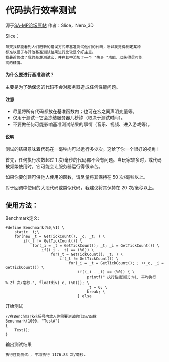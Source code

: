# 代码执行效率测试
源于[SA-MP论坛原帖](https://sampforum.blast.hk/showthread.php?tid=218491) 作者：Slice，Nero_3D

Slice：
```
每天我都能看到人们用新的错误方式来基准测试他们的代码，所以我觉得制定某种
标准以便于与其他基准测试结果进行比较是个好主意。
我最近修改了我的基准测试宏，并在其中添加了一个 "热身 "功能，以获得尽可能
高的精度。
```
#### 为什么要进行基准测试？
主要是为了确保您的代码不会对服务器造成任何性能问题。

#### 注意
 - 尽量将所有代码都放在基准函数内；也可在宏之间声明变量等。
 - 仅用于测试--它会冻结服务器几秒钟（取决于测试时间）。
 - 不要做任何可能影响基准测试结果的事情（音乐、视频、进入游戏等）。

#### 说明
测试的结果意味着代码在一毫秒内可以运行多少次。这给了你一个很好的视角！

首先，任何执行次数超过 1 次/毫秒的代码都不会有问题。当玩家较多时，或代码被频繁使用时，它可能会让服务器运行得很辛苦。

如果你要创建可供他人使用的函数，请尽量将其保持在 50 次/毫秒以上。

对于回调中使用的大段代码或类似代码，我建议将其保持在 20 次/毫秒以上。

## 使用方法：
Benchmark定义:
```pawn
#define Benchmark(%0,%1) \
    static _i;\
    for(new _t = GetTickCount(), _c; _t; ) \
        if(_t != GetTickCount()) \
            for(_i = _t = GetTickCount(); _t; _i = GetTickCount()) \
                if((_i - _t) == (%0)) \
                    for(_t = GetTickCount(); _t; ) \
                        if(_t != GetTickCount()) \
                            for(_i = _t = GetTickCount(); ; ++_c, _i = GetTickCount()) \
                                if((_i - _t) == (%0)) { \
                                    printf(" 执行性能测试:%1, 平均执行 %.2f 次/毫秒.", floatdiv(_c, (%0))); \
                                    _t = 0; \
                                    break; \
                                } else
```
开始测试
```pawn
//在Benchmark花括号内放入你需要测试的代码/函数
Benchmark(1000, "TestA")
{
    Test();
}
```
输出测试结果
```
执行性能测试:, 平均执行 1176.83 次/毫秒.
```
